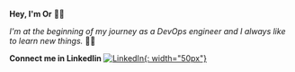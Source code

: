 **Hey, I'm Or** 👨‍💼

*I'm at the beginning of my journey as a DevOps engineer and I always like to learn new things.* :technologist:

**Connect me in LinkedIin**
[![LinkedIn](https://user-images.githubusercontent.com/123837398/243134165-80b1f75a-1c18-48e5-bf29-6c1b887704ec.png){: width="50px"}](https://www.linkedin.com/in/or-hen-24b3691b3/)
